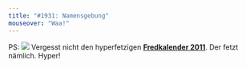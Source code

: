 ```yaml
---
title: "#1931: Namensgebung"
mouseover: "Waa!"
---
```


PS:
<a href="http://www.fonflatter.de/kalender"><img src="http://www.fonflatter.de/bilder/2011.png"></a>
Vergesst nicht den hyperfetzigen <a href="http://www.fonflatter.de/kalender"><strong>Fredkalender 2011</strong></a>. Der fetzt nämlich. Hyper!
